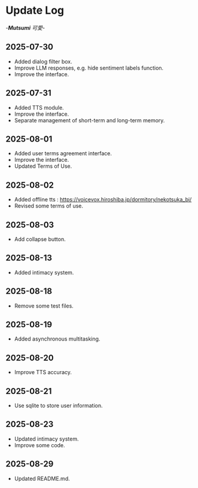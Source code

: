 # Update Log    
*-**Mutsumi** 可愛-*

## 2025-07-30
- Added dialog filter box.
- Improve LLM responses, e.g. hide sentiment labels function.
- Improve the interface.

## 2025-07-31
- Added TTS module.
- Improve the interface.
- Separate management of short-term and long-term memory.

## 2025-08-01
- Added user terms agreement interface.
- Improve the interface.
- Updated Terms of Use.

## 2025-08-02
- Added offline tts : https://voicevox.hiroshiba.jp/dormitory/nekotsuka_bi/
- Revised some terms of use.

## 2025-08-03
- Add collapse button.

## 2025-08-13
- Added intimacy system.

## 2025-08-18
- Remove some test files.

## 2025-08-19
- Added asynchronous multitasking.

## 2025-08-20
- Improve TTS accuracy.

## 2025-08-21
- Use sqlite to store user information.

## 2025-08-23
- Updated intimacy system.
- Improve some code.

## 2025-08-29
- Updated README.md.